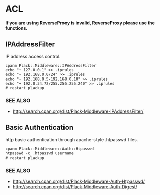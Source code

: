# ACL

**If you are using ReverseProxy is invalid, ReverseProxy please use the functions.**

## IPAddressFilter

IP address access control.

    cpanm Plack::Middleware::IPAddressFilter
    echo "+ 127.0.0.1" >> .iprules
    echo "+ 192.168.0.0/24" >> .iprules
    echo "- 192.168.0.5-192.168.0.10" >> .iprules
    echo "+ 192.0.34.72/255.255.255.240" >> .iprules
    # restart plackup

### SEE ALSO
- <http://search.cpan.org/dist/Plack-Middleware-IPAddressFilter/>

## Basic Authentication

http basic authentication through apache-style .htpasswd files.

    cpanm Plack::Middleware::Auth::Htpasswd
    htpasswd -c .htpasswd username
    # restart plackup

### SEE ALSO
- <http://search.cpan.org/dist/Plack-Middleware-Auth-Htpasswd/>
- <http://search.cpan.org/dist/Plack-Middleware-Auth-Digest/>
